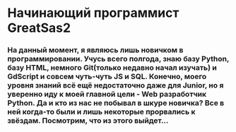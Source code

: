 # Начинающий программист GreatSas2
### На данный момент, я являюсь лишь новичком в программировании. Учусь всего полгода, знаю базу Python, базу HTML, немного Git(только недавно начал изучать) и GdScript и совсем чуть-чуть JS и SQL. Конечно, моего уровня знаний всё ещё недостаточно даже для Junior, но я уверенно иду к моей главной цели - Web разработчик Python. Да и кто из нас не побывал в шкуре новичка? Все в ней когда-то были и лишь некоторые прорвались к звёздам. Посмотрим, что из этого выйдет...
